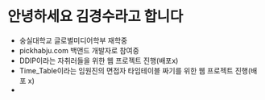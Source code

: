 # 안녕하세요 김경수라고 합니다
- 숭실대학교 글로벌미디어학부 재학중
- pickhabju.com 백앤드 개발자로 참여중
- DDIP이라는 자취러들을 위한 웹 프로젝트 진행(배포x)
- Time_Table이라는 임원진의 면접자 타임테이블 짜기를 위한 웹 프로젝트 진행(배포 x)
- 
